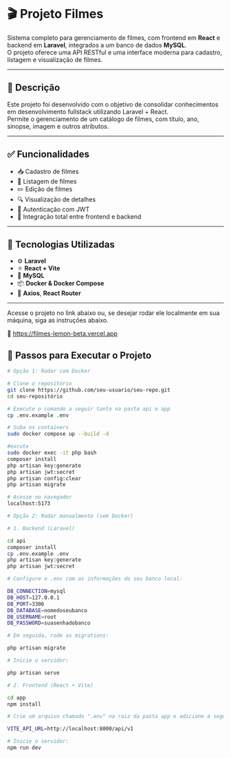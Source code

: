 # 🎬 Projeto Filmes

Sistema completo para gerenciamento de filmes, com frontend em **React** e backend em **Laravel**, integrados a um banco de dados **MySQL**.  
O projeto oferece uma API RESTful e uma interface moderna para cadastro, listagem e visualização de filmes.

---

## 📌 Descrição

Este projeto foi desenvolvido com o objetivo de consolidar conhecimentos em desenvolvimento fullstack utilizando Laravel + React.  
Permite o gerenciamento de um catálogo de filmes, com título, ano, sinopse, imagem e outros atributos.

---

## ✅ Funcionalidades

- 📥 Cadastro de filmes
- 📃 Listagem de filmes
- ✏️ Edição de filmes
- 🔍 Visualização de detalhes
- 🔐 Autenticação com JWT
- 🧩 Integração total entre frontend e backend

---

## 🧰 Tecnologias Utilizadas

- ⚙️ **Laravel**
- ⚛️ **React + Vite**
- 🐬 **MySQL**
- 📦 **Docker & Docker Compose**
- 🧪 **Axios**, **React Router**

---

Acesse o projeto no link abaixo ou, se desejar rodar ele localmente em sua máquina, siga as instruções abaixo.

🔗 https://filmes-lemon-beta.vercel.app

## 🚀 Passos para Executar o Projeto

```bash
# Opção 1: Rodar com Docker

# Clone o repositório
git clone https://github.com/seu-usuario/seu-repo.git
cd seu-repositório

# Execute o comando a seguir tanto na pasta api e app
cp .env.example .env

# Suba os containers
sudo docker compose up --build -d

#excute
sudo docker exec -it php bash
composer install
php artisan key:generate
php artisan jwt:secret
php artisan config:clear
php artisan migrate

# Acesse no navegador
localhost:5173

# Opção 2: Rodar manualmente (sem Docker)

# 1. Backend (Laravel)

cd api
composer install
cp .env.example .env
php artisan key:generate
php artisan jwt:secret

# Configure o .env com as informações do seu banco local:

DB_CONNECTION=mysql
DB_HOST=127.0.0.1
DB_PORT=3306
DB_DATABASE=nomedoseubanco
DB_USERNAME=root
DB_PASSWORD=suasenhadobanco

# Em seguida, rode as migrations:

php artisan migrate

# Inicie o servidor:

php artisan serve

# 2. Frontend (React + Vite)

cd app
npm install

# Crie um arquivo chamado ".env" na raiz da pasta app e adicione a seguinte linha:

VITE_API_URL=http://localhost:8000/api/v1

# Inicie o servidor:
npm run dev
